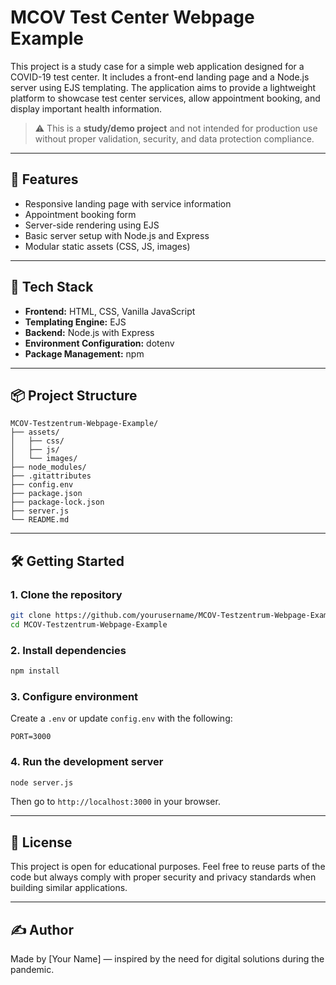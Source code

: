 # MCOV Test Center Webpage Example

This project is a study case for a simple web application designed for a COVID-19 test center. It includes a front-end landing page and a Node.js server using EJS templating. The application aims to provide a lightweight platform to showcase test center services, allow appointment booking, and display important health information.

> ⚠️ This is a **study/demo project** and not intended for production use without proper validation, security, and data protection compliance.

---

## 🚀 Features

- Responsive landing page with service information
- Appointment booking form
- Server-side rendering using EJS
- Basic server setup with Node.js and Express
- Modular static assets (CSS, JS, images)

---

## 🧰 Tech Stack

- **Frontend:** HTML, CSS, Vanilla JavaScript
- **Templating Engine:** EJS
- **Backend:** Node.js with Express
- **Environment Configuration:** dotenv
- **Package Management:** npm

---

## 📦 Project Structure

```
MCOV-Testzentrum-Webpage-Example/
├── assets/
│   ├── css/
│   ├── js/
│   └── images/
├── node_modules/
├── .gitattributes
├── config.env
├── package.json
├── package-lock.json
├── server.js
└── README.md
```

---

## 🛠️ Getting Started

### 1. Clone the repository
```bash
git clone https://github.com/yourusername/MCOV-Testzentrum-Webpage-Example.git
cd MCOV-Testzentrum-Webpage-Example
```

### 2. Install dependencies
```bash
npm install
```

### 3. Configure environment
Create a `.env` or update `config.env` with the following:
```env
PORT=3000
```

### 4. Run the development server
```bash
node server.js
```
Then go to `http://localhost:3000` in your browser.

---

## 📄 License

This project is open for educational purposes. Feel free to reuse parts of the code but always comply with proper security and privacy standards when building similar applications.

---

## ✍️ Author

Made by [Your Name] — inspired by the need for digital solutions during the pandemic.
